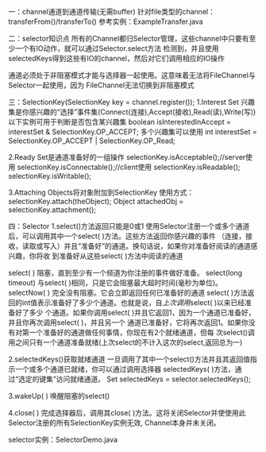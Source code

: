 一：channel通道到通道传输(无需buffer)
针对file类型的channel：transferFrom()/transferTo()
参考实例：ExampleTransfer.java

二：selector知识点
所有的Channel都归Selector管理，这些channel中只要有至少一个有IO动作，就可以通过Selector.select方法
检测到，并且使用selectedKeys得到这些有IO的channel，然后对它们调用相应的IO操作

通道必须处于非阻塞模式才能与选择器一起使用。这意味着无法将FileChannel与Selector一起使用，因为
FileChannel无法切换到非阻塞模式

三：SelectionKey(SelectionKey key = channel.register());
1.Interest Set
兴趣集是你感兴趣的“选择”事件集(Connect(连接),Accept(接收),Read(读),Write(写))
以下实例可用于判断是否包含某兴趣集
boolean isInterestedInAccept  = interestSet & SelectionKey.OP_ACCEPT;
多个兴趣集可以使用
int interestSet = SelectionKey.OP_ACCEPT | SelectionKey.OP_Read;

2.Ready Set是通道准备好的一组操作
selectionKey.isAcceptable();//server使用
selectionKey.isConnectable();//client使用
selectionKey.isReadable();
selectionKey.isWritable();

3.Attaching Objects将对象附加到SelectionKey
使用方式：
selectionKey.attach(theObject);
Object attachedObj = selectionKey.attachment();

四：Selector
1.select()方法返回只能是0或1
使用Selector注册一个或多个通道后，可以调用其中一个select( )方法。这些方法返回你感兴趣的事件
（连接，接收，读取或写入）并且“准备好”的通道。换句话说，如果你对准备好阅读的通道感兴趣，你将收
到准备好从这些select( )方法中阅读的通道

select( ) 阻塞，直到至少有一个频道为你注册的事件做好准备。
select(long timeout) 与select( )相同，只是它会阻塞最大超时时间(毫秒为单位)。
selectNow( ) 完全没有阻塞。它会立即返回任何已准备好的通道
select( )方法返回的int值表示准备好了多少个通道。也就是说，自*上次调用*select( )以来已经准备好了多少
个通道。如果你调用select( )并且它返回1，因为一个通道已准备好，并且你再次调用select( )，并且另一个
通道已准备好，它将再次返回1。如果你没有对第一个准备好的通道做任何事情，你现在有2个就绪通道，但每
次select()调用之间只有一个通道准备就绪(上次select的不计入这次的select,返回总为一)

2.selectedKeys()获取就绪通道
一旦调用了其中一个select()方法并且其返回值指示一个或多个通道已就绪，你可以通过调用选择器
selectedKeys( )方法，通过“选定的键集”访问就绪通道。
Set<SelectionKey> selectedKeys = selector.selectedKeys(); 

3.wakeUp( )
唤醒阻塞的select()
  
4.close( )
完成选择器后，调用其close( )方法。这将关闭Selector并使使用此Selector注册的所有SelectionKey实例无效,
Channel本身并未关闭。


selector实例：SelectorDemo.java